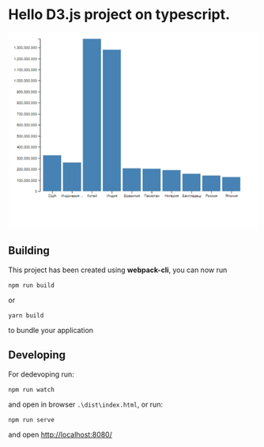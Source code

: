 # Hello D3.js project on typescript.

![](./doc/images/hello-d3-1.png)

## Building
This project has been created using **webpack-cli**, you can now run

```
npm run build
```

or

```
yarn build
```

to bundle your application

## Developing
For dedevoping run:
```
npm run watch
```
and open in browser `.\dist\index.html`,
or run:
```
npm run serve
```
and open [http://localhost:8080/](http://localhost:8080/)
